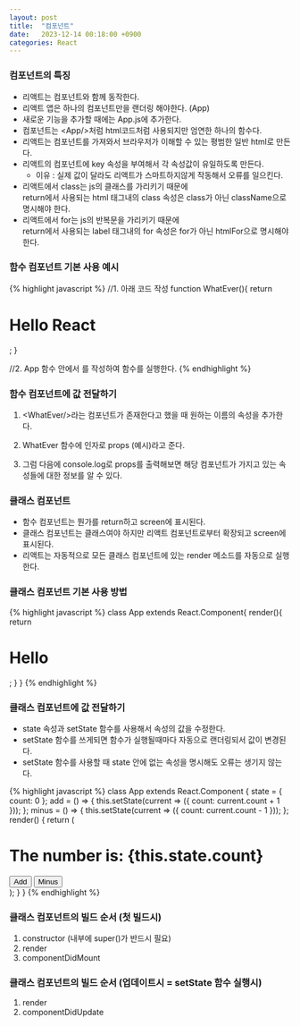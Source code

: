 ```yaml
---
layout: post
title:  "컴포넌트"
date:   2023-12-14 00:18:00 +0900
categories: React
---
```


### 컴포넌트의 특징

- 리액트는 컴포넌트와 함께 동작한다.
- 리액트 앱은 하나의 컴포넌트만을 랜더링 해야한다. (App)
- 새로운 기능을 추가할 때에는 App.js에 추가한다.
- 컴포넌트는 &lt;App/>처럼 html코드처럼 사용되지만 엄연한 하나의 함수다.
- 리액트는 컴포넌트를 가져와서 브라우저가 이해할 수 있는 평범한 일반 html로 만든다.
- 리액트의 컴포넌트에 key 속성을 부여해서 각 속성값이 유일하도록 만든다.
  - 이유 : 실제 값이 달라도 리액트가 스마트하지않게 작동해서 오류를 일으킨다.
- 리액트에서 class는 js의 클래스를 가리키기 때문에  
return에서 사용되는 html 태그내의 class 속성은
  class가 아닌 className으로 명시해야 한다.
- 리액트에서 for는 js의 반복문을 가리키기 때문에  
return에서 사용되는 label 태그내의 for 속성은 for가 아닌 htmlFor으로 명시해야 한다.

### 함수 컴포넌트 기본 사용 예시

{% highlight javascript %}
//1. 아래 코드 작성
function WhatEver(){
    return <h1>Hello React</h1>;
}
                    
//2. App 함수 안에서 <WhatEver/>를 작성하여 함수를 실행한다.
{% endhighlight %}

### 함수 컴포넌트에 값 전달하기

1. &lt;WhatEver/>라는 컴포넌트가 존재한다고 했을 때 원하는 이름의 속성을 추가한다.
                    
2. WhatEver 함수에 인자로 props (예시)라고 준다.

3. 그럼 다음에 console.log로 props를 출력해보면 해당 컴포넌트가 가지고 있는 속성들에 대한 정보를 알 수 있다.

### 클래스 컴포넌트

- 함수 컴포넌트는 뭔가를 return하고 screen에 표시된다.
- 클래스 컴포넌트는 클래스여야 하지만 리액트 컴포넌트로부터 확장되고 screen에 표시된다.
- 리액트는 자동적으로 모든 클래스 컴포넌트에 있는 render 메소드를 자동으로 실행한다.

### 클래스 컴포넌트 기본 사용 방법

{% highlight javascript %}
class App extends React.Component{
    render(){
    return <h1>Hello</h1>;
    }
}
{% endhighlight %}

### 클래스 컴포넌트에 값 전달하기
    
- state 속성과 setState 함수를 사용해서 속성의 값을 수정한다.
- setState 함수를 쓰게되면 함수가 실행될때마다 자동으로 랜더링되서 값이 변경된다.
- setState 함수를 사용할 때 state 안에 없는 속성을 명시해도 오류는 생기지 않는다.

{% highlight javascript %}
class App extends React.Component {
  state = {
      count: 0
  };
  add = () => {
      this.setState(current => ({ count: current.count + 1 }));
  };
  minus = () => {
      this.setState(current => ({ count: current.count - 1 }));
  };
  render() {
      return (
          <div>
              <h1>The number is: {this.state.count}</h1>
              <button onClick={this.add}>Add</button>
              <button onClick={this.minus}>Minus</button>
          </div>
      );
  }
}
{% endhighlight %}

### 클래스 컴포넌트의 빌드 순서 (첫 빌드시)

1. constructor (내부에 super()가 반드시 필요)
2. render
3. componentDidMount

### 클래스 컴포넌트의 빌드 순서 (업데이트시 = setState 함수 실행시)

1. render
2. componentDidUpdate